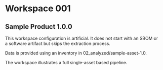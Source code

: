 # Workspace 001

## Sample Product 1.0.0

This workspace configuration is artificial. It does not start with an SBOM or a software artifact but skips the
extraction process.

Data is provided using an inventory in 02_analyzed/sample-asset-1.0.

The workspace illustrates a full single-asset based pipeline.
